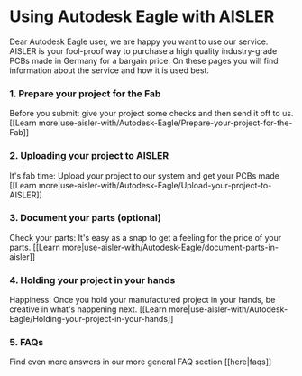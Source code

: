 <!-- --- title: Using Autodesk Eagle  with AISLER -->
# Using Autodesk Eagle with AISLER

Dear Autodesk Eagle user, we are happy you want to use our service. AISLER is your fool-proof way to purchase a high quality industry-grade PCBs made in Germany for a bargain price. On these pages you will find information about the service and how it is used best.

### 1. Prepare your project for the Fab ###
Before you submit: give your project some checks and then send it off to us. [[Learn more|use-aisler-with/Autodesk-Eagle/Prepare-your-project-for-the-Fab]]

### 2. Uploading your project to AISLER ###
It's fab time: Upload your project to our system and get your PCBs made [[Learn more|use-aisler-with/Autodesk-Eagle/Upload-your-project-to-AISLER]]

### 3. Document your parts (optional) ###
Check your parts: It's easy as a snap to get a feeling for the price of your parts. [[Learn more|use-aisler-with/Autodesk-Eagle/document-parts-in-aisler]]

### 4. Holding your project in your hands ###
Happiness: Once you hold your manufactured project in your hands, be creative in what's happening next. [[Learn more|use-aisler-with/Autodesk-Eagle/Holding-your-project-in-your-hands]]

### 5. FAQs ###
Find even more answers in our more general FAQ section [[here|faqs]]
